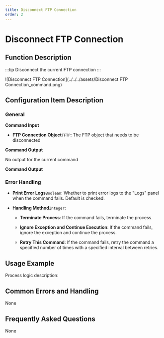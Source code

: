 ```yaml
---
title: Disconnect FTP Connection
order: 2
---
```


# Disconnect FTP Connection

## Function Description

:::tip 
Disconnect the current FTP connection
:::

![Disconnect FTP Connection](../../../assets/Disconnect FTP Connection_command.png)

## Configuration Item Description

### General

**Command Input**

- **FTP Connection Object**`TFTP`: The FTP object that needs to be disconnected


**Command Output**

No output for the current command


**Command Output**

### Error Handling

- **Print Error Logs**`Boolean`: Whether to print error logs to the "Logs" panel when the command fails. Default is checked. 

- **Handling Method**`Integer`:

    - **Terminate Process**: If the command fails, terminate the process.

    - **Ignore Exception and Continue Execution**: If the command fails, ignore the exception and continue the process.

    - **Retry This Command**: If the command fails, retry the command a specified number of times with a specified interval between retries.

## Usage Example

Process logic description:

## Common Errors and Handling

None

## Frequently Asked Questions

None

